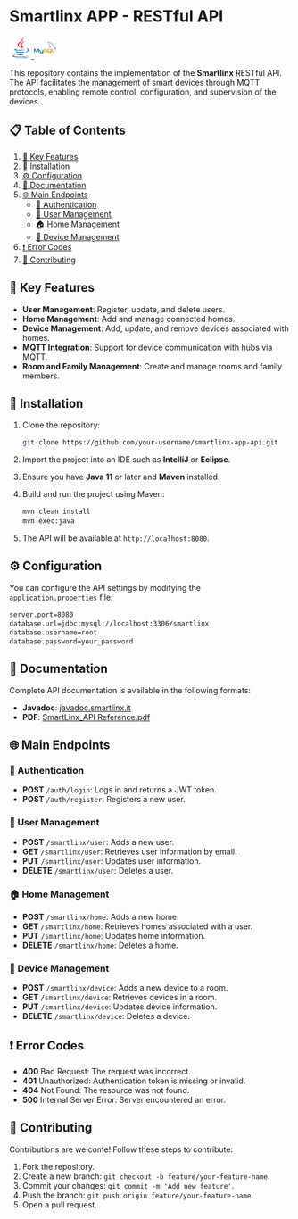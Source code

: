 # Smartlinx APP - RESTful API

<a href="https://www.java.com" target="_blank" rel="noreferrer"> 
    <img src="https://raw.githubusercontent.com/devicons/devicon/master/icons/java/java-original.svg" alt="java" width="40" height="40"/> 
  </a> 
 <a href="https://www.mysql.com/" target="_blank" rel="noreferrer"> 
    <img src="https://raw.githubusercontent.com/devicons/devicon/master/icons/mysql/mysql-original-wordmark.svg" alt="mysql" width="40" height="40"/> 
  </a>

This repository contains the implementation of the **Smartlinx** RESTful API. The API facilitates the management of smart devices through MQTT protocols, enabling remote control, configuration, and supervision of the devices.

## 📋 Table of Contents

1. [🚀 Key Features](#-key-features)
2. [🔧 Installation](#-installation)
3. [⚙️ Configuration](#-configuration)
4. [📄 Documentation](#-documentation)
5. [🌐 Main Endpoints](#-main-endpoints)
   - [🔑 Authentication](#-authentication)
   - [👤 User Management](#-user-management)
   - [🏠 Home Management](#-home-management)
   - [📱 Device Management](#-device-management)
6. [❗ Error Codes](#-error-codes)
7. [🤝 Contributing](#-contributing)

## 🚀 Key Features

- **User Management**: Register, update, and delete users.
- **Home Management**: Add and manage connected homes.
- **Device Management**: Add, update, and remove devices associated with homes.
- **MQTT Integration**: Support for device communication with hubs via MQTT.
- **Room and Family Management**: Create and manage rooms and family members.

## 🔧 Installation

1. Clone the repository:

   ```bash
   git clone https://github.com/your-username/smartlinx-app-api.git
   ```

2. Import the project into an IDE such as **IntelliJ** or **Eclipse**.

3. Ensure you have **Java 11** or later and **Maven** installed.

4. Build and run the project using Maven:

   ```bash
   mvn clean install
   mvn exec:java
   ```

5. The API will be available at `http://localhost:8080`.

## ⚙️ Configuration

You can configure the API settings by modifying the `application.properties` file:

```properties
server.port=8080
database.url=jdbc:mysql://localhost:3306/smartlinx
database.username=root
database.password=your_password
```

## 📄 Documentation

Complete API documentation is available in the following formats:

- **Javadoc**: [javadoc.smartlinx.it](http://javadoc.smartlinx.it)
- **PDF**: [SmartLinx_API Reference.pdf](https://smartlinx.it/Documentation/SmartLinx_API%20Reference.pdf)

## 🌐 Main Endpoints

### 🔑 Authentication

- **POST** `/auth/login`: Logs in and returns a JWT token.
- **POST** `/auth/register`: Registers a new user.

### 👤 User Management

- **POST** `/smartlinx/user`: Adds a new user.
- **GET** `/smartlinx/user`: Retrieves user information by email.
- **PUT** `/smartlinx/user`: Updates user information.
- **DELETE** `/smartlinx/user`: Deletes a user.

### 🏠 Home Management

- **POST** `/smartlinx/home`: Adds a new home.
- **GET** `/smartlinx/home`: Retrieves homes associated with a user.
- **PUT** `/smartlinx/home`: Updates home information.
- **DELETE** `/smartlinx/home`: Deletes a home.

### 📱 Device Management

- **POST** `/smartlinx/device`: Adds a new device to a room.
- **GET** `/smartlinx/device`: Retrieves devices in a room.
- **PUT** `/smartlinx/device`: Updates device information.
- **DELETE** `/smartlinx/device`: Deletes a device.

## ❗ Error Codes

- **400** Bad Request: The request was incorrect.
- **401** Unauthorized: Authentication token is missing or invalid.
- **404** Not Found: The resource was not found.
- **500** Internal Server Error: Server encountered an error.

## 🤝 Contributing

Contributions are welcome! Follow these steps to contribute:

1. Fork the repository.
2. Create a new branch: `git checkout -b feature/your-feature-name`.
3. Commit your changes: `git commit -m 'Add new feature'`.
4. Push the branch: `git push origin feature/your-feature-name`.
5. Open a pull request.
